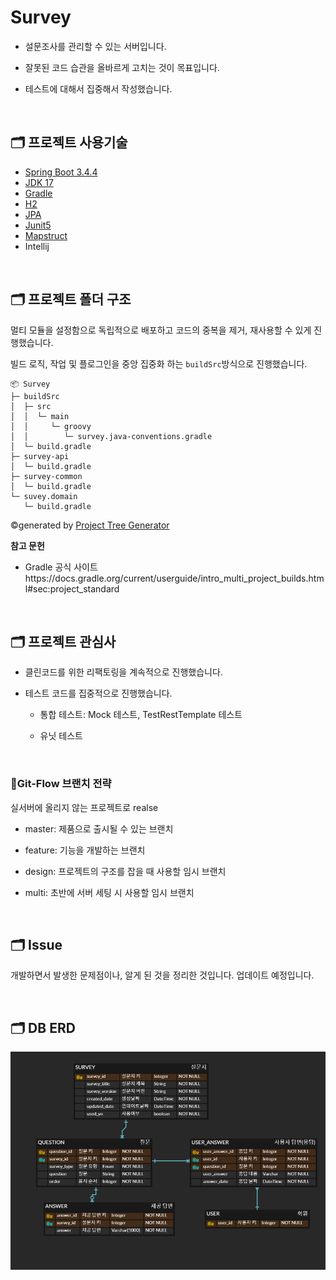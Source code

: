 # Survey
- 설문조사를 관리할 수 있는 서버입니다.

- 잘못된 코드 습관을 올바르게 고치는 것이 목표입니다.

- 테스트에 대해서 집중해서 작성했습니다.  

<br>

## 🗂️ 프로젝트 사용기술
- [Spring Boot 3.4.4](https://spring.io/projects/spring-boot)
- [JDK 17](https://docs.oracle.com/en/java/javase/17/docs/api/index.html)
- [Gradle](https://gradle.org/)
- [H2](https://www.h2database.com/html/main.html)
- [JPA](https://spring.io/projects/spring-data-jpa)
- [Junit5](https://junit.org/junit5/)
- [Mapstruct](https://mapstruct.org/)
- Intellij

<br>

## 🗂️ 프로젝트 폴더 구조
멀티 모듈을 설정함으로 독립적으로 배포하고 코드의 중복을 제거, 재사용할 수 있게 진행했습니다.

빌드 로직, 작업 및 플로그인을 중앙 집중화 하는 `buildSrc`방식으로 진행했습니다.


```
📦 Survey
├─ buildSrc
│  ├─ src
│  │  └─ main
│  │     └─ groovy
│  │        └─ survey.java-conventions.gradle
│  └─ build.gradle
├─ survey-api
│  └─ build.gradle
├─ survey-common
│  └─ build.gradle
└─ suvey.domain
   └─ build.gradle
```
©generated by [Project Tree Generator](https://woochanleee.github.io/project-tree-generator)


**참고 문헌** 
- Gradle 공식 사이트https://docs.gradle.org/current/userguide/intro_multi_project_builds.html#sec:project_standard

<br>


## 🗂️ 프로젝트 관심사
- 클린코드를 위한 리팩토링을 계속적으로 진행했습니다.

- 테스트 코드를 집중적으로 진행했습니다. 

  - 통합 테스트: Mock 테스트, TestRestTemplate 테스트 

  - 유닛 테스트


<br>


### 📂Git-Flow 브랜치 전략
실서버에 올리지 않는 프로젝트로 realse

- master: 제품으로 출시될 수 있는 브랜치

- feature: 기능을 개발하는 브랜치

- design: 프로젝트의 구조를 잡을 때 사용할 임시 브랜치

- multi: 초반에 서버 세팅 시 사용할 임시 브랜치

<br>

## 🗂️ Issue
개발하면서 발생한 문제점이나, 알게 된 것을 정리한 것입니다. 업데이트 예정입니다.

<br>



## 🗂️ DB ERD

![ERD.png](ERD.png)
